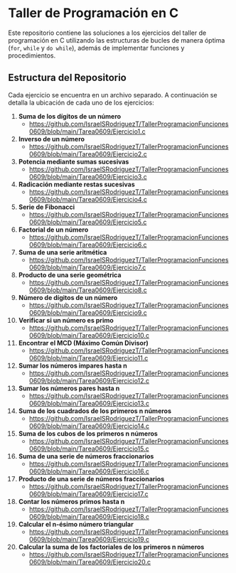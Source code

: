 # Taller de Programación en C

Este repositorio contiene las soluciones a los ejercicios del taller de programación en C utilizando las estructuras de bucles de manera óptima (`for`, `while` y `do while`), además de implementar funciones y procedimientos.

## Estructura del Repositorio

Cada ejercicio se encuentra en un archivo separado. A continuación se detalla la ubicación de cada uno de los ejercicios:

1. **Suma de los dígitos de un número**
   - https://github.com/IsraelSRodriguezT/TallerProgramacionFunciones0609/blob/main/Tarea0609/Ejercicio1.c
2. **Inverso de un número**
   - https://github.com/IsraelSRodriguezT/TallerProgramacionFunciones0609/blob/main/Tarea0609/Ejercicio2.c
3. **Potencia mediante sumas sucesivas**
   - https://github.com/IsraelSRodriguezT/TallerProgramacionFunciones0609/blob/main/Tarea0609/Ejercicio3.c
4. **Radicación mediante restas sucesivas**
   - https://github.com/IsraelSRodriguezT/TallerProgramacionFunciones0609/blob/main/Tarea0609/Ejercicio4.c
5. **Serie de Fibonacci**
   - https://github.com/IsraelSRodriguezT/TallerProgramacionFunciones0609/blob/main/Tarea0609/Ejercicio5.c
6. **Factorial de un número**
   - https://github.com/IsraelSRodriguezT/TallerProgramacionFunciones0609/blob/main/Tarea0609/Ejercicio6.c
7. **Suma de una serie aritmética**
   - https://github.com/IsraelSRodriguezT/TallerProgramacionFunciones0609/blob/main/Tarea0609/Ejercicio7.c
8. **Producto de una serie geométrica**
   - https://github.com/IsraelSRodriguezT/TallerProgramacionFunciones0609/blob/main/Tarea0609/Ejercicio8.c
9. **Número de dígitos de un número**
   - https://github.com/IsraelSRodriguezT/TallerProgramacionFunciones0609/blob/main/Tarea0609/Ejercicio9.c
10. **Verificar si un número es primo**
    - https://github.com/IsraelSRodriguezT/TallerProgramacionFunciones0609/blob/main/Tarea0609/Ejercicio10.c
11. **Encontrar el MCD (Máximo Común Divisor)**
    - https://github.com/IsraelSRodriguezT/TallerProgramacionFunciones0609/blob/main/Tarea0609/Ejercicio11.c
12. **Sumar los números impares hasta n**
    - https://github.com/IsraelSRodriguezT/TallerProgramacionFunciones0609/blob/main/Tarea0609/Ejercicio12.c
13. **Sumar los números pares hasta n**
    - https://github.com/IsraelSRodriguezT/TallerProgramacionFunciones0609/blob/main/Tarea0609/Ejercicio13.c
14. **Suma de los cuadrados de los primeros n números**
    - https://github.com/IsraelSRodriguezT/TallerProgramacionFunciones0609/blob/main/Tarea0609/Ejercicio14.c
15. **Suma de los cubos de los primeros n números**
    - https://github.com/IsraelSRodriguezT/TallerProgramacionFunciones0609/blob/main/Tarea0609/Ejercicio15.c
16. **Suma de una serie de números fraccionarios**
    - https://github.com/IsraelSRodriguezT/TallerProgramacionFunciones0609/blob/main/Tarea0609/Ejercicio16.c
17. **Producto de una serie de números fraccionarios**
    - https://github.com/IsraelSRodriguezT/TallerProgramacionFunciones0609/blob/main/Tarea0609/Ejercicio17.c
18. **Contar los números primos hasta n**
    - https://github.com/IsraelSRodriguezT/TallerProgramacionFunciones0609/blob/main/Tarea0609/Ejercicio18.c
19. **Calcular el n-ésimo número triangular**
    - https://github.com/IsraelSRodriguezT/TallerProgramacionFunciones0609/blob/main/Tarea0609/Ejercicio19.c
20. **Calcular la suma de los factoriales de los primeros n números**
    - https://github.com/IsraelSRodriguezT/TallerProgramacionFunciones0609/blob/main/Tarea0609/Ejercicio20.c
